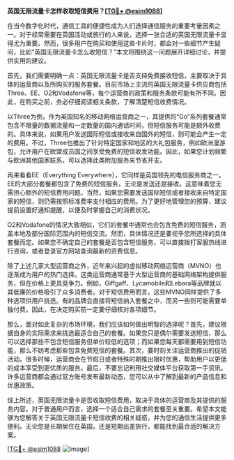 **英国无限流量卡怎样收取短信费用？[[TG💪+ @esim1088](https://t.me/s/esim1088)]**

在当今数字化时代，通信工具的便捷性成为人们选择通信服务的重要考量因素之一。对于经常需要在英国活动或旅行的人来说，选择一张合适的英国无限流量卡显得尤为重要。然而，很多用户在购买和使用这些卡片时，都会对一些细节产生疑问，比如“英国无限流量卡怎么收短信？”本文将围绕这一问题展开详细讨论，并提供实用的建议。

首先，我们需要明确一点：英国无限流量卡是否支持免费接收短信，主要取决于具体的运营商以及所购买的服务套餐。目前市场上主流的英国无限流量卡供应商包括Three、EE、O2和Vodafone等，每个运营商的政策和服务条款可能有所不同。因此，在购买之前，务必仔细阅读相关条款，了解清楚短信收费情况。

以Three为例，作为英国知名的移动网络运营商之一，其提供的“Go”系列套餐通常包含不限量的数据流量和一定数量的国内通话时间，但短信服务可能是额外收费的。具体来说，如果用户发送国际短信或接收来自国外的短信，则可能会产生一定的费用。不过，Three也推出了针对特定国家和地区的大礼包服务，例如欧洲漫游包，允许用户在欧盟成员国之间享受免费的短信收发功能。因此，如果您计划频繁与欧洲其他国家联系，可以选择此类附加服务来节省开支。

再来看看EE（Everything Everywhere），它同样是英国领先的电信服务商之一。EE的大部分套餐都包含了免费的短信服务，无论是发送还是接收。这意味着您无需担心额外的短信费用问题。当然，如果您需要发送国际短信或者接收来自特定国家的短信，则仍需按照标准费率支付相应的费用。为了更好地管理您的预算，建议提前设置好通知提醒，以便及时掌握自己的消费状况。

O2和Vodafone的情况大致相似，它们的套餐中通常也会包含免费的短信服务，涵盖本地及部分国际范围内的短信交流。然而，具体情况还是要视乎您所选择的具体套餐而定。如果您不确定自己的套餐是否包含短信服务，可以直接拨打客服热线进行咨询，或者登录官方网站查询最新的资费信息。

除了上述几家大型运营商之外，近年来兴起的虚拟移动网络运营商（MVNO）也逐渐成为用户的热门选择。这类运营商通常基于大型运营商的基础网络架构提供服务，但在价格上更具竞争力。例如，Giffgaff、Lycamobile和Lebara等品牌就以其低廉的价格吸引了众多消费者。对于短信费用而言，这些MVNO同样提供了多种选项供用户挑选。有的品牌会直接将短信纳入套餐之中，而另一些则可能需要单独付费。因此，在决定购买前一定要仔细核对各项细节。

那么，面对如此复杂的市场环境，我们应该如何做出明智的选择呢？首先，建议根据自身的实际需求来挑选最适合自己的套餐。如果您只是偶尔需要发送短信，那么可以选择那些不包含短信服务但单价较低的选项；而如果您每天都需要用到短信功能，那么不妨考虑那些包含免费短信的套餐。其次，要时刻关注运营商推出的促销活动。很多时候，运营商会在节假日或者特殊时期推出限时优惠，帮助用户以更低的成本享受到更优质的服务。最后，不要忘记利用社交媒体平台获取第一手资讯。许多运营商都会通过官方账号发布最新动态，您可以从中了解到最新的产品信息和优惠政策。

综上所述，英国无限流量卡是否收取短信费用，取决于具体的运营商及其提供的服务内容。对于普通用户而言，选择一个适合自己需求的套餐至关重要。希望本文能够为您解答关于英国无限流量卡短信收费的相关疑惑，并为您的通信生活提供更多便利。无论您是长期居住在英国，还是短期出差旅行，都能找到最合适的解决方案。

[[TG💪+ @esim1088](https://t.me/s/esim1088) ![Image](https://i.postimg.cc/4NQfJmqS/Snipaste-2025-05-13-00-14-12.png)]